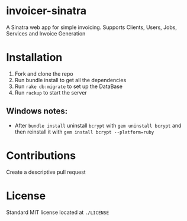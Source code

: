 # invoicer-sinatra
A Sinatra web app for simple invoicing. Supports Clients, Users, Jobs, Services and Invoice Generation

# Installation
1. Fork and clone the repo
2. Run bundle install to get all the dependencies
3. Run `rake db:migrate` to set up the DataBase
4. Run `rackup` to start the server

## Windows notes:
* After `bundle install` uninstall `bcrypt` with `gem uninstall bcrypt` and then reinstall it with `gem install bcrypt --platform=ruby`

# Contributions
Create a descriptive pull request

# License
Standard MIT license located at `./LICENSE`